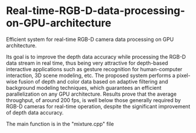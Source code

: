 Real-time-RGB-D-data-processing-on-GPU-architecture
===================================================

Efficient system for real-time RGB-D camera data processing on GPU architecture.

Its goal is to improve the depth data accuracy while processing the RGB-D data stream in real time, thus being very attractive for depth-based interactive applications such as gesture recognition for human-computer interaction, 3D scene modeling, etc. The proposed system performs a pixel-wise fusion of depth and color data based on adaptive filtering and background modeling techniques, which guarantees an efficient parallelization on any GPU architecture. Results prove that the average throughput, of around 200 fps, is well below those generally required by RGB-D cameras for real-time operation, despite the significant improvement of depth data accuracy.

The main function is in the "mixture.cpp" file


